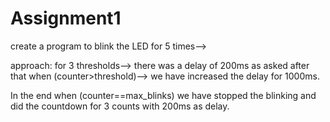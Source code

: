 # Assignment1

create a program to blink the LED for 5 times-->

approach:
for 3 thresholds--> there was a delay of 200ms as asked
after that when (counter>threshold)-->
we have increased the delay for 1000ms.

In the end when (counter==max_blinks) we have stopped the blinking and did the countdown for 3 counts with 200ms as delay.
